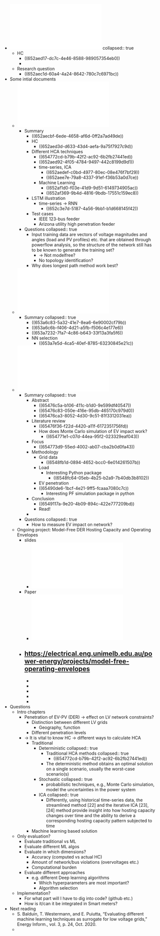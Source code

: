 - ![Thesis Proposal Master Energ1.pdf](../assets/Thesis_Proposal_Master_Energ1_1697311749137_0.pdf)
  collapsed:: true
	- HC
		- ((652aed17-dc7c-4e46-8588-989057354eb0))
		-
	- Research question
		- ((652aec1d-60a4-4a24-8642-780c7c6971bc))
- Some intial documents
	- ![Spatial-Temporal_Deep_Learning_for_Hosting_Capacity_Analysis_in_Distribution_Grids.pdf](../assets/Spatial-Temporal_Deep_Learning_for_Hosting_Capacity_Analysis_in_Distribution_Grids_1697311871893_0.pdf)
		- Summary
			- ((652aecbf-6ede-4658-af6d-0ff2a7ad49de))
			- HC
				- ((652aed3d-d633-43d4-aefa-9a75f7927c9d))
			- Different HCA techniques
				- ((654772cd-b79b-42f2-ac92-6b2fb27441ed))
				- ((652aed92-4f05-4784-9497-442c8199d9d1))
				- time-series, ICA
					- ((652aedef-c0bd-4977-80ec-08e476f7bf29))
					- ((652aee7e-79a8-4337-91ef-f36b53a0d7ce))
				- Machine Learning
					- ((652af1d0-f03e-41d9-9d51-6149734905ac))
					- ((652af369-9b4d-4816-9bdb-17551c159ec8))
			- LSTM illustration
				- time-series -> RNN
					- ((652c3e7d-5187-4a56-9bb1-b1d668145f42))
			- Test cases
				- IEEE 123-bus feeder
				- Arizona utility high penetration feeder
		- Questions
		  collapsed:: true
			- Input training data are vectors of voltage magnitudes and angles (load and PV profiles) etc. that are obtained through powerflow analysis, so the structure of the network still has to be known to generate the training set?
				- -> Not modelfree?
				- No topology identification?
			- Why does longest path method work best?
	- ![Electrical_Model-Free_Voltage_Calculations_Using_Neural_Networks_and_Smart_Meter_Data.pdf](../assets/Electrical_Model-Free_Voltage_Calculations_Using_Neural_Networks_and_Smart_Meter_Data_1697314312902_0.pdf)
		- Summary
		  collapsed:: true
			- ((653a6c83-5a32-41e7-8ea6-6e90002cf79b))
			- ((653a6c6b-f406-4d21-a5fb-f506c4e177e6))
			- ((653a7232-7fa7-4c86-b643-33f13a3fa5f6))
			- NN selection
				- ((653a7e5d-4ca5-40ef-8785-63230845e21c))
	- ![Data-Driven_Study_of_Low_Voltage_Distribution_Grid_Behaviour_With_Increasing_Electric_Vehicle_Penetration.pdf](../assets/Data-Driven_Study_of_Low_Voltage_Distribution_Grid_Behaviour_With_Increasing_Electric_Vehicle_Penetration_1699179106790_0.pdf)
		- Summary
		  collapsed:: true
			- Abstract
				- ((65476c5a-b106-411c-b1d0-9e599df40547))
				- ((65476c83-050e-416e-95db-465170c979d0))
				- ((65476ca3-8052-4d30-9c51-81f3312031ea))
			- Literature review
				- ((65476f36-f22d-4420-a11f-6172351756fd))
				- How does Monte Carlo simulation of EV impact work?
					- ((654771e1-c07d-44ea-95f2-023329eaf043))
			- Focus
				- ((654773d9-55ed-4002-ab07-cba2b0d0fa43))
			- Methodology
				- Grid data
					- ((6548fb1d-0894-4652-bcc0-6e014261507b))
				- Load
					- Interesting Python package
						- ((6548fc64-05eb-4b25-b2a9-7b40db3b8102))
				- EV penetration
				- ((65490de6-1bcf-4e21-9ff5-fcaaa7080c7c))
					- Interesting PF simulation package in python
			- Conclusion
				- ((6549117a-9e20-4b09-894c-422e777209bd))
				- Read!
			-
		- Questions
		  collapsed:: true
			- How to measure EV impact on network?
	- Ongoing project: Model-Free DER Hosting Capacity and Operating Envelopes
		- slides
			- ![UoM-C4NET-Model-FreeDERHCandOEsProjectUpdate-Final.pdf](../assets/UoM-C4NET-Model-FreeDERHCandOEsProjectUpdate-Final_1699287628166_0.pdf)
		- Paper
			- ![2023CIGRECairns-Michael-Vincenzo-Nando-Tansu-Chris-Peter-Kenneth-John-FromModel-DriventoModel-Free-RG.pdf](../assets/2023CIGRECairns-Michael-Vincenzo-Nando-Tansu-Chris-Peter-Kenneth-John-FromModel-DriventoModel-Free-RG_1699287855974_0.pdf)
		- https://electrical.eng.unimelb.edu.au/power-energy/projects/model-free-operating-envelopes
			-
			-
			-
			-
			-
			-
- Questions
	- Intro chapters
		- Penetration of EV-PV (DER) -> effect on LV network constraints?
			- Distinction between different LV grids
				- Geography, function
			- Different penetration levels
		- -> It is vital to know HC -> different ways to calculate HCA
			- Traditional
				- Deterministic
				  collapsed:: true
					- Traditional HCA methods
					  collapsed:: true
						- ((654772cd-b79b-42f2-ac92-6b2fb27441ed))
					- The deterministic method obtains an optimal solution on a single scenario, usually the worst-case scenario(s)
				- Stochastic
				  collapsed:: true
					- probabilistic techniques, e.g., Monte Carlo simulation, model the uncertainties in the power system
				- ICA
				  collapsed:: true
					- Differently, using historical time-series data, the streamlined method [22] and the iterative ICA [23], [24] method provide insight into how hosting capacity changes over time and the ability to derive a corresponding hosting capacity pattern subjected to time
			- Machine learning based solution
	- Only evaluation?
		- Evaluate traditional vs ML
		- Evaluate different ML algos
		- Evaluate in which dimensions?
			- Accuracy (computed vs actual HC)
			- Amount of network/bus violations (overvoltages etc.)
			- Computational burden
		- Evaluate different approaches
			- e.g. different Deep learning algorithms
				- Which hyperparameters are most important?
				- Algorithm selection
	- Implementation?
		- For what part will I have to dig into code? (github etc.)
		- How is it/can it be integrated in Smart meters?
- Next reading
	- S. Balduin, T. Westermann, and E. Puiutta, “Evaluating different machine learning techniques as surrogate for low voltage grids,” Energy Inform., vol. 3, p. 24, Oct. 2020.
	-